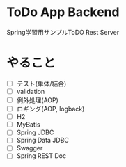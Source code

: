 # ToDo App Backend
Spring学習用サンプルToDO Rest Server

# やること
- [ ] テスト(単体/結合)
- [ ] validation
- [ ] 例外処理(AOP)
- [ ] ロギング(AOP, logback)
- [ ] H2
- [ ] MyBatis
- [ ] Spring JDBC
- [ ] Spring Data JDBC
- [ ] Swagger
- [ ] Spring REST Doc
